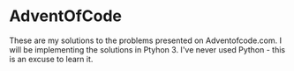 # AdventOfCode

These are my solutions to the problems presented on Adventofcode.com.  I will be implementing the solutions in Ptyhon 3.  I've never used Python - this is an excuse to learn it.
